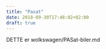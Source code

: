 ```yaml
---
title: "Pasat"
date: 2018-09-30T17:48:02+02:00
draft: true
---
```

DETTE er wolkswagen/PASat-biler.md
